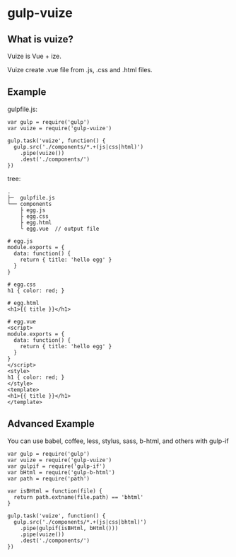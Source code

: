 # gulp-vuize

## What is vuize?

Vuize is Vue + ize.

Vuize create .vue file from .js, .css and .html files.

## Example

gulpfile.js:

```
var gulp = require('gulp')
var vuize = require('gulp-vuize')

gulp.task('vuize', function() {
  gulp.src('./components/*.+(js|css|html)')
    .pipe(vuize())
    .dest('./components/')
})
```

tree:

```
.
├─  gulpfile.js
└── components
    ├ egg.js
    ├ egg.css
    ├ egg.html
    └ egg.vue  // output file
```


```
# egg.js
module.exports = {
  data: function() {
    return { title: 'hello egg' }
  }
}

# egg.css
h1 { color: red; }

# egg.html
<h1>{{ title }}</h1>

# egg.vue
<script>
module.exports = {
  data: function() {
    return { title: 'hello egg' }
  }
}
</script>
<style>
h1 { color: red; }
</style>
<template>
<h1>{{ title }}</h1>
</template>
```

## Advanced Example

You can use babel, coffee, less, stylus, sass, b-html, and others with gulp-if

```
var gulp = require('gulp')
var vuize = require('gulp-vuize')
var gulpif = require('gulp-if')
var bHtml = require('gulp-b-html')
var path = require('path')

var isBHtml = function(file) {
  return path.extname(file.path) == 'bhtml'
}

gulp.task('vuize', function() {
  gulp.src('./components/*.+(js|css|bhtml)')
    .pipe(gulpif(isBHtml, bHtml()))
    .pipe(vuize())
    .dest('./components/')
})
```
